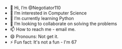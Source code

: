 - 👋 Hi, I’m @Negotiator110
- 👀 I’m interested in Computer Science
- 🌱 I’m currently learning Python
- 💞️ I’m looking to collaborate on solving the problems
- 📫 How to reach me - email me.
- 😄 Pronouns: Not get it.
- ⚡ Fun fact: It's not a fun - I'm 67

<!---
Negotiator110/Negotiator110 is a ✨ special ✨ repository because its `README.md` (this file) appears on your GitHub profile.
You can click the Preview link to take a look at your changes.
--->
